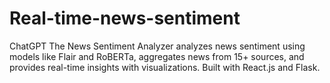 # Real-time-news-sentiment
ChatGPT The News Sentiment Analyzer analyzes news sentiment using models like Flair and RoBERTa, aggregates news from 15+ sources, and provides real-time insights with visualizations. Built with React.js and Flask.
